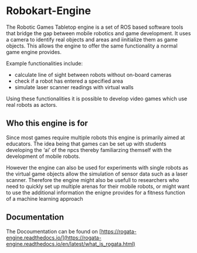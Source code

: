 # Robokart-Engine

The Robotic Games Tabletop engine is a set of ROS based software tools that bridge the gap between mobile robotics and game development. It uses a camera to identify real objects and areas and iinitialize them as game objects. This allows the engine to offer the same functionality a normal game engine provides.

Example functionalities include: 
* calculate line of sight between robots without on-board cameras 
* check if a robot has entered a specified area 
* simulate laser scanner readings with virtual walls

Using these functionalities it is possible to develop video games which use real robots as actors.

## Who this engine is for
Since most games require multiple robots this engine is primarily aimed at educators. The idea being that games can be set up with students developing the ‘ai’ of the npcs thereby familiarzing themself with the development of mobile robots.

However the engine can also be used for experiments with single robots as the virtual game objects allow the simulation of sensor data such as a laser scanner. Therefore the engine might also be usefull to researchers who need to quickly set up multiple arenas for their mobile robots, or might want to use the additional information the enigne provides for a fitness function of a machine learning approach
## Documentation
The Docoumentation can be found on [https://rogata-engine.readthedocs.io/](https://rogata-engine.readthedocs.io/en/latest/what_is_rogata.html) 
